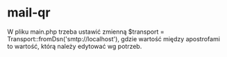 # mail-qr
W pliku main.php trzeba ustawić zmienną $transport = Transport::fromDsn('smtp://localhost'), gdzie wartość między apostrofami to wartość, którą należy edytować wg potrzeb.
